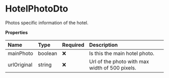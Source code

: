 # HotelPhotoDto

Photos specific information of the hotel.

**Properties**

| Name        | Type    | Required | Description                                    |
| :---------- | :------ | :------- | :--------------------------------------------- |
| mainPhoto   | boolean | ❌       | Is this the main hotel photo.                  |
| urlOriginal | string  | ❌       | Url of the photo with max width of 500 pixels. |

<!-- This file was generated by liblab | https://liblab.com/ -->
